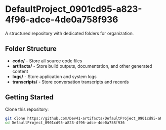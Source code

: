 # DefaultProject_0901cd95-a823-4f96-adce-4de0a758f936
A structured repository with dedicated folders for organization.

## Folder Structure

- **code/** - Store all source code files
- **artifacts/** - Store build outputs, documentation, and other generated content
- **logs/** - Store application and system logs
- **transcripts/** - Store conversation transcripts and records

## Getting Started

Clone this repository:
```bash
git clone https://github.com/Dev41-artifacts/DefaultProject_0901cd95-a823-4f96-adce-4de0a758f936
cd DefaultProject_0901cd95-a823-4f96-adce-4de0a758f936
```
